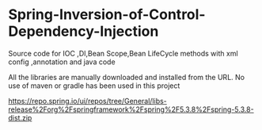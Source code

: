 # Spring-Inversion-of-Control-Dependency-Injection
Source  code for IOC ,DI,Bean Scope,Bean LifeCycle methods with xml config ,annotation and java code 

All the libraries are manually downloaded and installed from the URL.
No use of maven or gradle has been used in this project


https://repo.spring.io/ui/repos/tree/General/libs-release%2Forg%2Fspringframework%2Fspring%2F5.3.8%2Fspring-5.3.8-dist.zip
